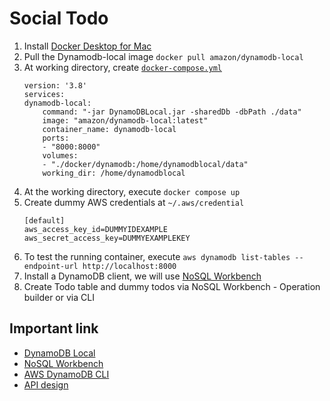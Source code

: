 # Social Todo

1. Install [Docker Desktop for Mac](https://docs.docker.com/desktop/install/mac-install/)
2. Pull the Dynamodb-local image `docker pull amazon/dynamodb-local`
3. At working directory, create [`docker-compose.yml`](https://docs.aws.amazon.com/amazondynamodb/latest/developerguide/DynamoDBLocal.DownloadingAndRunning.html)
   ```
   version: '3.8'
   services:
   dynamodb-local:
       command: "-jar DynamoDBLocal.jar -sharedDb -dbPath ./data"
       image: "amazon/dynamodb-local:latest"
       container_name: dynamodb-local
       ports:
       - "8000:8000"
       volumes:
       - "./docker/dynamodb:/home/dynamodblocal/data"
       working_dir: /home/dynamodblocal
   ```
4. At the working directory, execute `docker compose up`
5. Create dummy AWS credentials at `~/.aws/credential`
   ```
   [default]
   aws_access_key_id=DUMMYIDEXAMPLE
   aws_secret_access_key=DUMMYEXAMPLEKEY
   ```
6. To test the running container, execute `aws dynamodb list-tables --endpoint-url http://localhost:8000`
7. Install a DynamoDB client, we will use [NoSQL Workbench](https://docs.aws.amazon.com/amazondynamodb/latest/developerguide/workbench.settingup.install.html)
8. Create Todo table and dummy todos via NoSQL Workbench - Operation builder or via CLI

## Important link

- [DynamoDB Local](https://docs.aws.amazon.com/amazondynamodb/latest/developerguide/DynamoDBLocal.UsageNotes.html)
- [NoSQL Workbench](https://docs.aws.amazon.com/amazondynamodb/latest/developerguide/workbench.html)
- [AWS DynamoDB CLI](https://awscli.amazonaws.com/v2/documentation/api/latest/reference/dynamodb/index.html)
- [API design](https://stackoverflow.blog/2020/03/02/best-practices-for-rest-api-design/#h-accept-and-respond-with-json)
